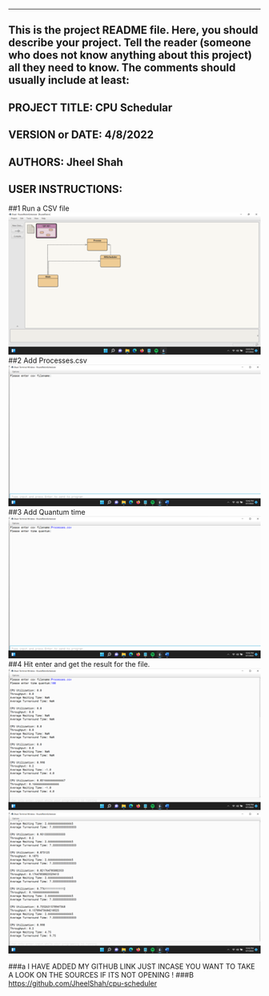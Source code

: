 ------------------------------------------------------------------------
This is the project README file. Here, you should describe your project.
Tell the reader (someone who does not know anything about this project)
all they need to know. The comments should usually include at least:
------------------------------------------------------------------------

## PROJECT TITLE: CPU Schedular 
## VERSION or DATE: 4/8/2022
## AUTHORS: Jheel Shah
## USER INSTRUCTIONS:
##1   Run a CSV file
![image](/images/I1.png)
##2    Add Processes.csv
![image](/images/I2.png)
##3   Add Quantum time
![image](/images/I3.png)
##4    Hit enter and get the result for the file.
![image](/images/I4.png)
![image](/images/I5.png)

###a I HAVE ADDED MY GITHUB LINK JUST INCASE YOU WANT TO TAKE A LOOK ON THE SOURCES IF ITS NOT OPENING !
###B  https://github.com/JheelShah/cpu-scheduler
